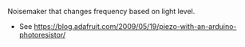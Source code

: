 Noisemaker that changes frequency based on light level.
* See https://blog.adafruit.com/2009/05/19/piezo-with-an-arduino-photoresistor/
